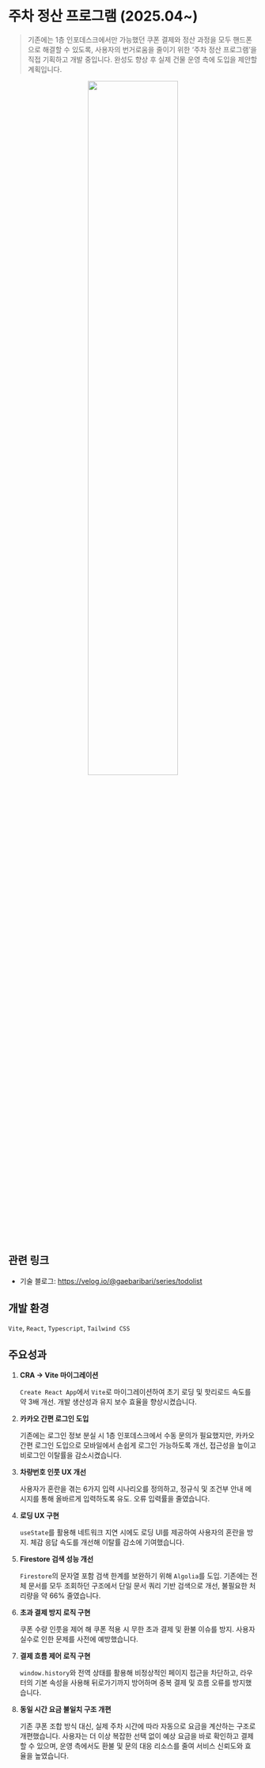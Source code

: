 # 주차 정산 프로그램 (2025.04~)

> 기존에는 1층 인포데스크에서만 가능했던 쿠폰 결제와 정산 과정을 모두 핸드폰으로 해결할 수 있도록, 사용자의 번거로움을 줄이기 위한 ‘주차 정산 프로그램’을 직접 기획하고 개발 중입니다. 완성도 향상 후 실제 건물 운영 측에 도입을 제안할 계획입니다.

<p align="center">
<img src="https://github.com/user-attachments/assets/f6552662-ddaf-459e-a025-1718235e5427" width="60%"></p>

## 관련 링크

- 기술 블로그: https://velog.io/@gaebaribari/series/todolist

## 개발 환경

`Vite`, `React`, `Typescript`, `Tailwind CSS`

## 주요성과

1. **CRA → Vite 마이그레이션**

   `Create React App`에서 `Vite`로 마이그레이션하여 초기 로딩 및 핫리로드 속도를 약 3배 개선. 개발 생산성과 유지 보수 효율을 향상시켰습니다.

2. **카카오 간편 로그인 도입**

   기존에는 로그인 정보 분실 시 1층 인포데스크에서 수동 문의가 필요했지만, 카카오 간편 로그인 도입으로 모바일에서 손쉽게 로그인 가능하도록 개선, 접근성을 높이고 비로그인 이탈률을 감소시켰습니다.

3. **차량번호 인풋 UX 개선**

   사용자가 혼란을 겪는 6가지 입력 시나리오를 정의하고, 정규식 및 조건부 안내 메시지를 통해 올바르게 입력하도록 유도. 오류 입력률을 줄였습니다.

4. **로딩 UX 구현**

   `useState`를 활용해 네트워크 지연 시에도 로딩 UI를 제공하여 사용자의 혼란을 방지. 체감 응답 속도를 개선해 이탈률 감소에 기여했습니다.

5. **Firestore 검색 성능 개선**

   `Firestore`의 문자열 포함 검색 한계를 보완하기 위해 `Algolia`를 도입. 기존에는 전체 문서를 모두 조회하던 구조에서 단일 문서 쿼리 기반 검색으로 개선, 불필요한 처리량을 약 66% 줄였습니다.

6. **초과 결제 방지 로직 구현**

   쿠폰 수량 인풋을 제어 해 쿠폰 적용 시 무한 초과 결제 및 환불 이슈를 방지. 사용자 실수로 인한 문제를 사전에 예방했습니다.

7. **결제 흐름 제어 로직 구현**

   `window.history`와 전역 상태를 활용해 비정상적인 페이지 접근을 차단하고, 라우터의 기본 속성을 사용해 뒤로가기까지 방어하며 중복 결제 및 흐름 오류를 방지했습니다.

8. **동일 시간 요금 불일치 구조 개편**

   기존 쿠폰 조합 방식 대신, 실제 주차 시간에 따라 자동으로 요금을 계산하는 구조로 개편했습니다. 사용자는 더 이상 복잡한 선택 없이 예상 요금을 바로 확인하고 결제할 수 있으며, 운영 측에서도 환불 및 문의 대응 리소스를 줄여 서비스 신뢰도와 효율을 높였습니다.
